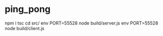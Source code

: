 # ping_pong

npm i
tsc
cd src/
env PORT=55528 node build/server.js
env PORT=55528 node build/client.js